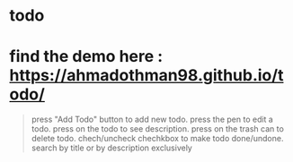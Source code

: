 # todo

# find the demo here : https://ahmadothman98.github.io/todo/

> press "Add Todo" button to add new todo.
> press the pen to edit a todo.
> press on the todo to see description.
> press on the trash can to delete todo.
> chech/uncheck chechkbox to make todo done/undone.
> search by title or by description exclusively
